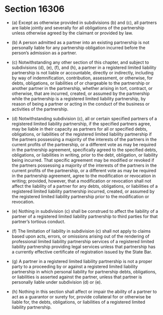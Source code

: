 # Section 16306

- (a) Except as otherwise provided in subdivisions (b) and (c), all partners are liable jointly and severally for all obligations of the partnership unless otherwise agreed by the claimant or provided by law.

- (b) A person admitted as a partner into an existing partnership is not personally liable for any partnership obligation incurred before the person’s admission as a partner.

- (c) Notwithstanding any other section of this chapter, and subject to subdivisions (d), (e), (f), and (h), a partner in a registered limited liability partnership is not liable or accountable, directly or indirectly, including by way of indemnification, contribution, assessment, or otherwise, for debts, obligations, or liabilities of or chargeable to the partnership or another partner in the partnership, whether arising in tort, contract, or otherwise, that are incurred, created, or assumed by the partnership while the partnership is a registered limited liability partnership, by reason of being a partner or acting in the conduct of the business or activities of the partnership.

- (d) Notwithstanding subdivision (c), all or certain specified partners of a registered limited liability partnership, if the specified partners agree, may be liable in their capacity as partners for all or specified debts, obligations, or liabilities of the registered limited liability partnership if the partners possessing a majority of the interests of the partners in the current profits of the partnership, or a different vote as may be required in the partnership agreement, specifically agreed to the specified debts, obligations, or liabilities in writing, prior to the debt, obligation, or liability being incurred. That specific agreement may be modified or revoked if the partners possessing a majority of the interests of the partners in the current profits of the partnership, or a different vote as may be required in the partnership agreement, agree to the modification or revocation in writing; provided, however, that a modification or revocation shall not affect the liability of a partner for any debts, obligations, or liabilities of a registered limited liability partnership incurred, created, or assumed by the registered limited liability partnership prior to the modification or revocation.

- (e) Nothing in subdivision (c) shall be construed to affect the liability of a partner of a registered limited liability partnership to third parties for that partner’s tortious conduct.

- (f) The limitation of liability in subdivision (c) shall not apply to claims based upon acts, errors, or omissions arising out of the rendering of professional limited liability partnership services of a registered limited liability partnership providing legal services unless that partnership has a currently effective certificate of registration issued by the State Bar.

- (g) A partner in a registered limited liability partnership is not a proper party to a proceeding by or against a registered limited liability partnership in which personal liability for partnership debts, obligations, or liabilities is asserted against the partner, unless that partner is personally liable under subdivision (d) or (e).

- (h) Nothing in this section shall affect or impair the ability of a partner to act as a guarantor or surety for, provide collateral for or otherwise be liable for, the debts, obligations, or liabilities of a registered limited liability partnership.